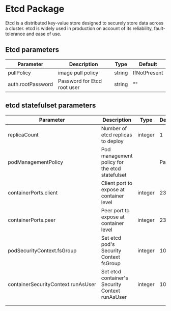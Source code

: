 # Etcd Package

Etcd is a distributed key-value store designed to securely store data across a cluster. etcd is widely used in production on account of its reliability, fault-tolerance and ease of use.

## Etcd parameters

|Parameter|Description|Type|Default|
|---------|-----------|----|-------|
|pullPolicy|image pull policy|string|IfNotPresent|
|auth.rootPassword|Password for Etcd root user|string|""|

## etcd statefulset parameters

|Parameter|Description|Type|Default|
|---------|-----------|----|-------|
|replicaCount|Number of etcd replicas to deploy|integer|1|
|podManagementPolicy|Pod management policy for the etcd statefulset||Parallel|
|containerPorts.client|Client port to expose at container level|integer|2379|
|containerPorts.peer|Peer port to expose at container level|integer|2380|
|podSecurityContext.fsGroup|Set etcd pod's Security Context fsGroup|integer|1001|
|containerSecurityContext.runAsUser|Set etcd container's Security Context runAsUser|integer|1001|
|||||
|||||
